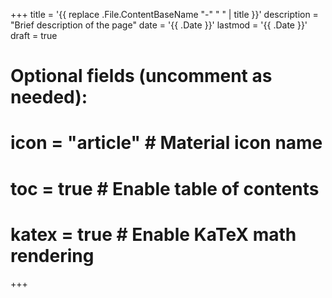 +++
title = '{{ replace .File.ContentBaseName "-" " " | title }}'
description = "Brief description of the page"
date = '{{ .Date }}'
lastmod = '{{ .Date }}'
draft = true
# Optional fields (uncomment as needed):
# icon = "article"              # Material icon name
# toc = true                    # Enable table of contents
# katex = true                  # Enable KaTeX math rendering
+++
